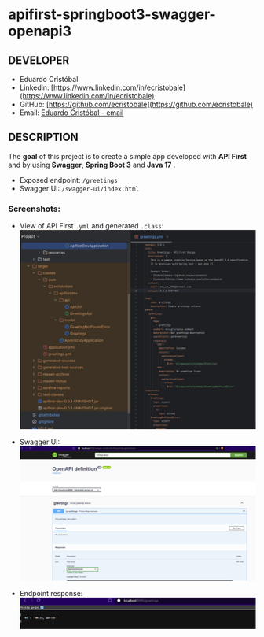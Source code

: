 # apifirst-springboot3-swagger-openapi3

## DEVELOPER
 * Eduardo Cristóbal
 * Linkedin: [https://www.linkedin.com/in/ecristobale](https://www.linkedin.com/in/ecristobale)
 * GitHub: [https://github.com/ecristobale](https://github.com/ecristobale)
 * Email: [Eduardo Cristóbal - email](mailto:edu_ce_1988@hotmail.com)

## DESCRIPTION
The **goal** of this project is to create a simple app developed with **API First** and by using **Swagger**, **Spring Boot 3** and **Java 17** . 
* Exposed endpoint: `/greetings`
* Swagger UI: `/swagger-ui/index.html`


### Screenshots:

* View of API First `.yml` and generated `.class`:
![Alt text](readme-screenshots/apifirst-swagger-openapi-01.png?raw=true "API first .yml and generated .class")

* Swagger UI:
![Alt text](readme-screenshots/apifirst-swagger-openapi-02.png?raw=true "Swagger UI")

* Endpoint response:
![Alt text](readme-screenshots/apifirst-swagger-openapi-03.png?raw=true "Endpoint response")
